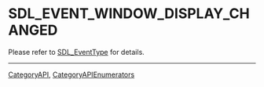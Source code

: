 # SDL_EVENT_WINDOW_DISPLAY_CHANGED

Please refer to [SDL_EventType](SDL_EventType) for details.

----
[CategoryAPI](CategoryAPI), [CategoryAPIEnumerators](CategoryAPIEnumerators)

